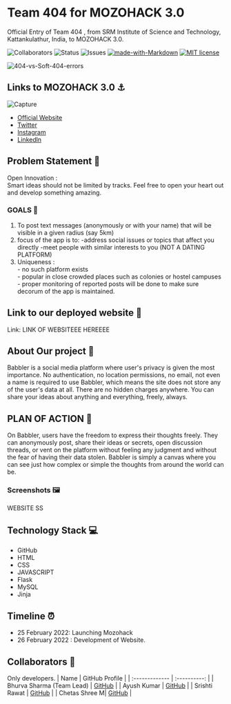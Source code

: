 # Team 404 for MOZOHACK 3.0

Official Entry of Team 404 , from SRM Institute of Science and Technology, Kattankulathur, India, to MOZOHACK 3.0. <br>

![Collaborators](https://img.shields.io/badge/collaborators-4-red)
![Status](https://img.shields.io/badge/status-done-green)
![Issues](https://img.shields.io/badge/issues-0-blue)
[![made-with-Markdown](https://img.shields.io/badge/Made%20with-Markdown-1f425f.svg)](http://commonmark.org)
[![MIT license](https://img.shields.io/badge/License-MIT-blue.svg)](https://lbesson.mit-license.org/) 


![404-vs-Soft-404-errors](https://user-images.githubusercontent.com/71869511/155833780-e06c8938-9203-4fbd-860e-aac98495f57c.png)

## Links to MOZOHACK 3.0 ⚓
![Capture](https://user-images.githubusercontent.com/71869511/155833064-d666722a-5e67-450f-8b3b-413c0dffed29.PNG)
- [Official Website](https://mozohack.srmkzilla.net/#kz-section-highlights)
- [Twitter]( https://twitter.com/SRMKZILLA_Club)
- [Instagram](https://www.instagram.com/srmkzilla/)
- [Linkedln](https://www.linkedin.com/company/srmkzilla/)



## Problem Statement 🚧
Open Innovation : <br>
Smart ideas should not be limited by tracks. Feel free to open your heart out and develop something amazing.

### GOALS 📝
1. To post text messages (anonymously or with your name) that will be visible in a given radius (say 5km)
2. focus of the app is to:
    -address social issues or topics that affect you directly 
    -meet people with similar interests to you (NOT A DATING PLATFORM)
3.  Uniqueness : <br>
		- no such platform exists <br>
		- popular in close crowded places such as colonies or hostel campuses <br> - proper monitoring of reported posts will be done to make sure decorum of the app is maintained. <br>



## **Link to our deployed website 🔗** 
Link:  LINK OF WEBSITEEE HEREEEE

## About Our project 🔧

Babbler is a social media platform where user's privacy is given the most importance. No authentication, no location permissions, no email, not even a name is required to use Babbler, which means the site does not store any of the user's data at all. There are no hidden charges anywhere. You can share your ideas about anything and everything, freely, always.

## PLAN OF ACTION 🚨

On Babbler, users have the freedom to express their thoughts freely. They can anonymously post, share their ideas or secrets, open discussion threads, or vent on the platform without feeling any judgment and without the fear of having their data stolen. Babbler is simply a canvas where you can see just how complex or simple the thoughts from around the world can be.

### Screenshots 🖼️
WEBSITE SS


## Technology Stack 💻

- GitHub
- HTML
- CSS
- JAVASCRIPT
- Flask
- MySQL
- Jinja

## Timeline ⏰
* 25 February 2022: Launching Mozohack
* 26 February 2022 : Development of Website.


## Collaborators 🤖

Only developers.
| Name      | GitHub Profile     |
| :------------- | :----------: |
|  Bhurva Sharma (Team Lead) | [GitHub]( https://github.com/Bhurva6) |
|  Ayush Kumar  | [GitHub](https://github.com/ayushkumar05) |
|  Srishti Rawat | [GitHub]( https://github.com/1psrishti) |
|  Chetas Shree M| [GitHub]( https://github.com/ChetasShree) |
